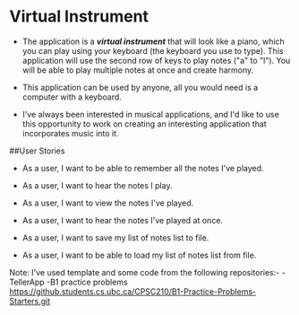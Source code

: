 # Virtual Instrument



- The application is a ***virtual instrument*** that will look like a piano, which you can play using your keyboard 
(the keyboard you use to type). This application will use the second row of keys to play notes ("a" to "l"). You will 
be able to play multiple notes at once and create harmony.

- This application can be used by anyone, all you would need is a computer with a keyboard.

- I've always been interested in musical applications, and I'd like to use this opportunity to work on creating an 
interesting application that incorporates music into it.



##User Stories

- As a user, I want to be able to remember all the notes I've played.
- As a user, I want to hear the notes I play.
- As a user, I want to view the notes I've played.
- As a user, I want to hear the notes I've played at once.


- As a user, I want to save my list of notes list to file.
- As a user, I want to be able to load my list of notes list from file.

Note:
I've used template and some code from the following repositories:-
-TellerApp
-B1 practice problems
https://github.students.cs.ubc.ca/CPSC210/B1-Practice-Problems-Starters.git